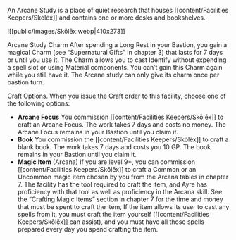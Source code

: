 An Arcane Study is a place of quiet research that houses [[content/Facilities Keepers/Skōlēx]] and contains one or more desks and bookshelves.

![[public/Images/Skōlēx.webp|410x273]]

Arcane Study Charm After spending a Long Rest in your Bastion, you gain a magical Charm (see “Supernatural Gifts” in chapter 3) that lasts for 7 days or until you use it. The Charm allows you to cast Identify without expending a spell slot or using Material components. You can’t gain this Charm again while you still have it. The Arcane study can only give its charm once per bastion turn.

Craft Options. When you issue the Craft order to this facility, choose one of the following options:

- **Arcane Focus** You commission [[content/Facilities Keepers/Skōlēx]] to craft an Arcane Focus. The work takes 7 days and costs no money. The Arcane Focus remains in your Bastion until you claim it.
- **Book** You commission the [[content/Facilities Keepers/Skōlēx]] to craft a blank book. The work takes 7 days and costs you 10 GP. The book remains in your Bastion until you claim it.
- **Magic Item** (Arcana) If you are level 9+, you can commission [[content/Facilities Keepers/Skōlēx]] to craft a Common or an Uncommon magic item chosen by you from the Arcana tables in chapter 7. The facility has the tool required to craft the item, and Ayre has proficiency with that tool as well as proficiency in the Arcana skill. See the “Crafting Magic Items” section in chapter 7 for the time and money that must be spent to craft the item, If the item allows its user to cast any spells from it, you must craft the item yourself ([[content/Facilities Keepers/Skōlēx]] can assist), and you must have all those spells prepared every day you spend crafting the item.

